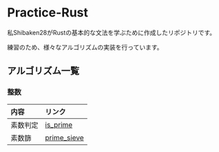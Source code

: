 # Practice-Rust

私Shibaken28がRustの基本的な文法を学ぶために作成したリポジトリです。

練習のため、様々なアルゴリズムの実装を行っています。


## アルゴリズム一覧

### 整数

| 内容 | リンク |
|:-----------|:------------|
| 素数判定 | [is_prime](./number/is_prime/src/main.rs) |
| 素数篩 | [prime_sieve](./number/prime_sieve/src/main.rs) |

